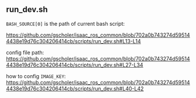 ## run_dev.sh

`BASH_SOURCE[0]` is the path of current bash script:

https://github.com/gscholer/isaac_ros_common/blob/702a0b743274d595144438e19d76c304206414cb/scripts/run_dev.sh#L13-L14

config file path:
https://github.com/gscholer/isaac_ros_common/blob/702a0b743274d595144438e19d76c304206414cb/scripts/run_dev.sh#L27-L34

how to config `IMAGE_KEY`:
https://github.com/gscholer/isaac_ros_common/blob/702a0b743274d595144438e19d76c304206414cb/scripts/run_dev.sh#L40-L42
